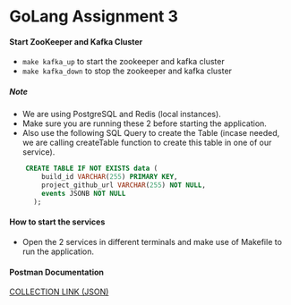 # GoLang Assignment 3



#### Start ZooKeeper and Kafka Cluster
- `make kafka_up` to start the zookeeper and kafka cluster
- `make kafka_down` to stop the zookeeper and kafka cluster


##### Note
- We are using PostgreSQL and Redis (local instances).
- Make sure you are running these 2 before starting the application.
- Also use the following SQL Query to create the Table (incase needed, we are calling createTable function to create this table in one of our service).
```SQL
    CREATE TABLE IF NOT EXISTS data (
		build_id VARCHAR(255) PRIMARY KEY,
		project_github_url VARCHAR(255) NOT NULL,
		events JSONB NOT NULL
	  );
```

#### How to start the services
- Open the 2 services in different terminals and make use of Makefile to run the application.
	


#### Postman Documentation
[COLLECTION LINK (JSON)](https://api.postman.com/collections/13437119-a0a7edc9-63f9-47f6-acd5-6e694648b847?access_key=PMAT-01HRF3DDWTFMMCNCTFAGB7FEM6)